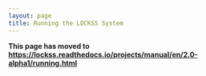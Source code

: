 ```yaml
---
layout: page
title: Running the LOCKSS System
---
```


**This page has moved to <https://lockss.readthedocs.io/projects/manual/en/2.0-alpha1/running.html>**
